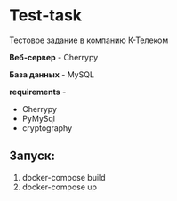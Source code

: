 # Test-task
Тестовое задание в компанию К-Телеком

**Веб-сервер** - Cherrypy

**База данных** - MySQL

**requirements** - 
+ Cherrypy
+ PyMySql
+ cryptography
## Запуск:
1. docker-compose build
2. docker-compose up
